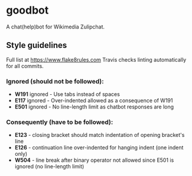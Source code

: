 # goodbot
A chat(help)bot for Wikimedia Zulipchat.

## Style guidelines

Full list at https://www.flake8rules.com
Travis checks linting automatically for all commits.

### Ignored (should not be followed):

* **W191** ignored - Use tabs instead of spaces
* **E117** ignored - Over-indented allowed as a consequence of W191
* **E501** ignored - No line-length limit as chatbot responses are long

### Consequently (have to be followed):

* **E123** - closing bracket should match indentation of opening bracket's line
* **E126** - continuation line over-indented for hanging indent (one indent only)
* **W504** - line break after binary operator not allowed since E501 is ignored (no line-length limit)

